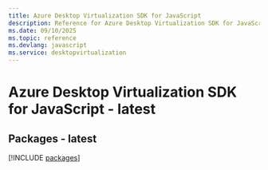 ```yaml
---
title: Azure Desktop Virtualization SDK for JavaScript
description: Reference for Azure Desktop Virtualization SDK for JavaScript
ms.date: 09/10/2025
ms.topic: reference
ms.devlang: javascript
ms.service: desktopvirtualization
---
```

# Azure Desktop Virtualization SDK for JavaScript - latest
## Packages - latest
[!INCLUDE [packages](desktop-virtualization-index.md)]